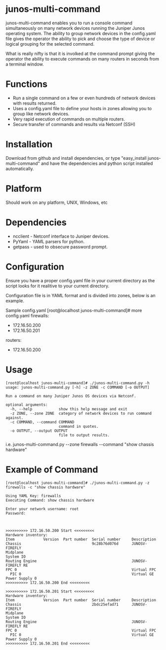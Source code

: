 junos-multi-command
===================
junos-multi-command enables you to run a console command simultaneously on many network devices
running the Juniper Junos operating system. The ability to group network devices in the config.yaml file
gives the operator the ability to pick and choose the type of device or logical grouping for the 
selected command.

What is really nifty is that it is involked at the command prompt giving the operator the ability to execute
commands on many routers in seconds from a terminal window. 

Functions
=========
* Run a single command on a few or even hundreds of network devices with results returned.
* Uses a config.yaml file to define your hosts in zones allowing you to group like network devices.
* Very rapid execution of commands on multiple routers.
* Secure transfer of commands and results via Netconf (SSH)

Installation
============
Download from github and install dependencies, or type "easy_install junos-multi-command" and have
the dependencies and python script installed automatically.

Platform
========
Should work on any platform, UNIX, Windows, etc

Dependencies
============
* ncclient - Netconf interface to Juniper devices. 
* PyYaml - YAML parsers for python.
* getpass - used to obsecure password prompt.

Configuration
=============
Ensure you have a proper config.yaml file in your current directory as the script looks for it 
realitive to your current directory.

Configuration file is in YAML format and is divided into zones, below is an example.

Sample config.yaml
[root@localhost junos-multi-command]# more config.yaml 
firewalls:
 - 172.16.50.200
 - 172.16.50.201
   	
routers:
 - 172.16.50.200

Usage
=====
	[root@localhost junos-multi-command]# ./junos-multi-command.py -h
	usage: junos-multi-command.py [-h] -z ZONE -c COMMAND [-o OUTPUT]
	
	Run a command on many Juniper Junos OS devices via Netconf.
	
	optional arguments:
	  -h, --help            show this help message and exit
	  -z ZONE, --zone ZONE  category of network devices to run command against.
	  -c COMMAND, --command COMMAND
	                        command in quotes.
	  -o OUTPUT, --output OUTPUT
	                        file to output results.

i.e. junos-multi-command.py --zone firewalls --command "show chassis hardware"

Example of Command
==================
	[root@localhost junos-multi-command]# ./junos-multi-command.py -z firewalls -c "show chassis hardware"
	
	Using YAML Key: firewalls
	Executing Command: show chassis hardware
	
	Enter your network username: root
	Password: 
	
	
	
	>>>>>>>>>> 172.16.50.200 Start <<<<<<<<<
	Hardware inventory:
	Item             Version  Part number  Serial number     Description
	Chassis                                9c28b76d076d      JUNOSV-FIREFLY
	Midplane        
	System IO       
	Routing Engine                                           JUNOSV-FIREFLY RE
	FPC 0                                                    Virtual FPC
	  PIC 0                                                  Virtual GE
	Power Supply 0  
	>>>>>>>>>> 172.16.50.200 End <<<<<<<<<
	
	>>>>>>>>>> 172.16.50.201 Start <<<<<<<<<
	Hardware inventory:
	Item             Version  Part number  Serial number     Description
	Chassis                                2bdc25efad71      JUNOSV-FIREFLY
	Midplane        
	System IO       
	Routing Engine                                           JUNOSV-FIREFLY RE
	FPC 0                                                    Virtual FPC
	  PIC 0                                                  Virtual GE
	Power Supply 0  
	>>>>>>>>>> 172.16.50.201 End <<<<<<<<<


